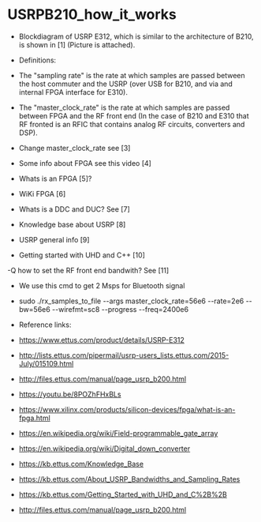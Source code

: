 # USRPB210_how_it_works

- Blockdiagram of USRP E312, which is similar to the architecture of B210, is shown in [1] (Picture is attached).
- Definitions:
- The "sampling rate" is the rate at which samples are passed between the host commuter and the USRP (over USB for B210, and via and internal FPGA interface for E310).
- The "master_clock_rate" is the rate at which samples are passed between FPGA and the RF front end (In the case of B210 and E310 that RF fronted is an RFIC that contains analog RF circuits, converters and DSP).

- Change master_clock_rate see [3]
- Some info about FPGA see this video [4]
- Whats is an FPGA [5]?
- WiKi FPGA [6]
- Whats is a DDC and DUC? See [7]
- Knowledge base about USRP [8]
- USRP general info [9]
- Getting started with UHD and C++ [10]

-Q how to set the RF front end bandwith? See [11] 
- We use this cmd to get 2 Msps for Bluetooth signal
- sudo ./rx_samples_to_file --args master_clock_rate=56e6 --rate=2e6 --bw=56e6 --wirefmt=sc8 --progress --freq=2400e6

- Reference links:
- https://www.ettus.com/product/details/USRP-E312
- http://lists.ettus.com/pipermail/usrp-users_lists.ettus.com/2015-July/015109.html
- http://files.ettus.com/manual/page_usrp_b200.html
- https://youtu.be/8POZhFHxBLs
- https://www.xilinx.com/products/silicon-devices/fpga/what-is-an-fpga.html
- https://en.wikipedia.org/wiki/Field-programmable_gate_array
- https://en.wikipedia.org/wiki/Digital_down_converter
- https://kb.ettus.com/Knowledge_Base
- https://kb.ettus.com/About_USRP_Bandwidths_and_Sampling_Rates
- https://kb.ettus.com/Getting_Started_with_UHD_and_C%2B%2B
- http://files.ettus.com/manual/page_usrp_b200.html
